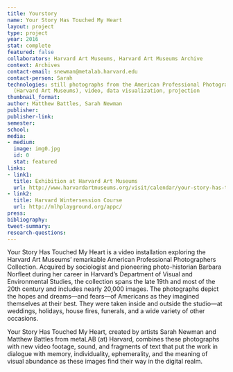 ```yaml
---
title: Yourstory
name: Your Story Has Touched My Heart
layout: project
type: project
year: 2016
stat: complete
featured: false
collaborators: Harvard Art Museums, Harvard Art Museums Archive
context: Archives
contact-email: snewman@metalab.harvard.edu
contact-person: Sarah
technologies: still photographs from the American Professional Photographers Collection
  (Harvard Art Museums), video, data visualization, projection
thumbnail_format: 
author: Matthew Battles, Sarah Newman
publisher: 
publisher-link: 
semester: 
school: 
media:
- medium: 
  image: img0.jpg
  id: 0
  stat: featured
links:
- link1: 
  title: Exhibition at Harvard Art Museums
  url: http://www.harvardartmuseums.org/visit/calendar/your-story-has-touched-my-heart
- link2: 
  title: Harvard Wintersession Course
  url: http://mlhplayground.org/appc/
press: 
bibliography: 
tweet-summary: 
research-questions: 
---
```


Your Story Has Touched My Heart is a video installation exploring the Harvard Art Museums’ remarkable American Professional Photographers Collection. Acquired by sociologist and pioneering photo-historian Barbara Norfleet during her career in Harvard’s Department of Visual and Environmental Studies, the collection spans the late 19th and most of the 20th century and includes nearly 20,000 images. The photographs depict the hopes and dreams—and fears—of Americans as they imagined themselves at their best. They were taken inside and outside the studio—at weddings, holidays, house fires, funerals, and a wide variety of other occasions.

Your Story Has Touched My Heart, created by artists Sarah Newman and Matthew Battles from metaLAB (at) Harvard, combines these photographs with new video footage, sound, and fragments of text that put the work in dialogue with memory, individuality, ephemerality, and the meaning of visual abundance as these images find their way in the digital realm. 